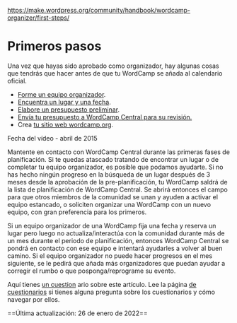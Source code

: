 https://make.wordpress.org/community/handbook/wordcamp-organizer/first-steps/

# Primeros pasos

Una vez que hayas sido aprobado como organizador, hay algunas cosas que tendrás que hacer antes de que tu WordCamp se añada al calendario oficial.

- [Forme un equipo organizador](https://make.wordpress.org/community/handbook/wordcamp-organizer-handbook/first-steps/the-organizing-team/ "The Organizing Team").
- [Encuentra un lugar y una fecha](https://make.wordpress.org/community/handbook/wordcamp-organizer-handbook/first-steps/venue-and-date/ "Venue and Date").
- [Elabore un presupuesto preliminar](https://make.wordpress.org/community/handbook/wordcamp-organizer-handbook/first-steps/budget-and-finances/ "Budget and Finances").
- [Envía tu presupuesto a WordCamp Central para su revisión.](mailto:support@wordcamp.org)
- Crea [tu sitio web wordcamp.org](https://make.wordpress.org/community/handbook/wordcamp-organizer-handbook/first-steps/web-presence/setting-up-your-wordcamp-theme/ "WordCamp.org Website").

Fecha del vídeo - abril de 2015

Mantente en contacto con WordCamp Central durante las primeras fases de planificación. Si te quedas atascado tratando de encontrar un lugar o de completar tu equipo organizador, es posible que podamos ayudarte. Si no has hecho ningún progreso en la búsqueda de un lugar después de 3 meses desde la aprobación de la pre-planificación, tu WordCamp saldrá de la lista de planificación de WordCamp Central. Se abrirá entonces el campo para que otros miembros de la comunidad se unan y ayuden a activar el equipo estancado, o soliciten organizar una WordCamp con un nuevo equipo, con gran preferencia para los primeros.

Si un equipo organizador de una WordCamp fija una fecha y reserva un lugar pero luego no actualiza/interactúa con la comunidad durante más de un mes durante el periodo de planificación, entonces WordCamp Central se pondrá en contacto con ese equipo e intentará ayudarles a volver al buen camino. Si el equipo organizador no puede hacer progresos en el mes siguiente, se le pedirá que añada más organizadores que puedan ayudar a corregir el rumbo o que posponga/reprograme su evento.

Aquí tienes [un cuestion](https://wordpress.org/contributor-training/quiz/first-steps-2/) ario sobre este artículo. Lee la página [de cuestionarios](https://make.wordpress.org/community/handbook/wordcamp-organizer/quizzes/) si tienes alguna pregunta sobre los cuestionarios y cómo navegar por ellos.

==Última actualización: 26 de enero de 2022==